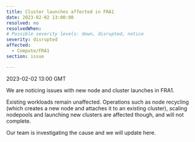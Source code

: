 ```yaml
---
title: Cluster launches affected in FRA1
date: 2023-02-02 13:00:00
resolved: no
resolvedWhen: 
# Possible severity levels: down, disrupted, notice
severity: disrupted
affected:
  - Compute/FRA1
section: issue

---
```


2023-02-02 13:00 GMT

We are noticing issues with new node and cluster launches in FRA1.

Existing workloads remain unaffected. Operations such as node recycling (which creates a new node and attaches it to an existing cluster), scaling nodepools and launching new clusters are affected though, and will not complete.

Our team is investigating the cause and we will update here.

